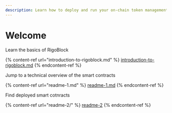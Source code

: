 ```yaml
---
description: Learn how to deploy and run your on-chain token management strategies.
---
```


# Welcome

Learn the basics of RigoBlock

{% content-ref url="introduction-to-rigoblock.md" %}
[introduction-to-rigoblock.md](introduction-to-rigoblock.md)
{% endcontent-ref %}

Jump to a technical overview of the smart contracts

{% content-ref url="readme-1.md" %}
[readme-1.md](readme-1.md)
{% endcontent-ref %}

Find deployed smart cotnracts

{% content-ref url="readme-2/" %}
[readme-2](readme-2/)
{% endcontent-ref %}
